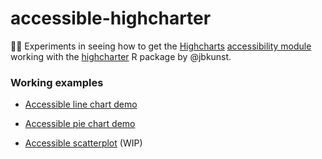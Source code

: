 # accessible-highcharter
👩‍🔬 Experiments in seeing how to get the [Highcharts](https://github.com/highcharts/highcharts) [accessibility module](https://www.highcharts.com/docs/accessibility/accessibility-module) working with the [highcharter](https://github.com/jbkunst/highcharter) R package by @jbkunst.

### Working examples

* [Accessible line chart demo](https://rpubs.com/maraaverick/accessible-highcharter)

* [Accessible pie chart demo](https://rpubs.com/maraaverick/highcharter-accessible-pie-chart)

* [Accessible scatterplot](http://rpubs.com/maraaverick/highcharter_palmerpenguins) (WIP)
